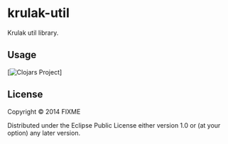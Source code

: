 # krulak-util

Krulak util library.

## Usage

[![Clojars Project](http://clojars.org/krulak/krulak-util/latest-version.svg)]

## License

Copyright © 2014 FIXME

Distributed under the Eclipse Public License either version 1.0 or (at
your option) any later version.
